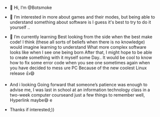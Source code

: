 - 👋 Hi, I’m @Botsmoke
- 👀 I’m interested in more about games and their modes, but being able to understand something about software is I guess it's best to try to do it yourself ..
- 🌱 I’m currently learning Best looking from the side when the best make code! I think (these all sorts of beliefs when there is no knowledge) would imagine learning to understand
What more complex software looks like when I see one being born
After that, I might hope to be able to create something with it myself some Day.. It would be cool to know how to fix some error code when you see one sometimes again when you have decided to mess ure PC
Because of the new coolest Linux release 👍😄
- And i looking Going forward that someone’s patience was enough to advise me, I was last in school at an information technology class in a two-week computer courseand just a few things to remember well, Hyperlink maybe😄
e

- Thanks if interested;))
<!---
Botsmoke/Botsmoke is a ✨ special ✨ repository because its `README.md` (this file) appears on your GitHub profile.
You can click the Preview link to take a look at your changes.
--->
